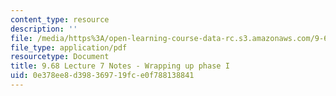 ```yaml
---
content_type: resource
description: ''
file: /media/https%3A/open-learning-course-data-rc.s3.amazonaws.com/9-68-affect-neurobiological-psychological-and-sociocultural-counterparts-of-feelings-spring-2013/0e378ee8d398369719fce0f788138841_MIT9_68S13_Lect7.pdf
file_type: application/pdf
resourcetype: Document
title: 9.68 Lecture 7 Notes - Wrapping up phase I
uid: 0e378ee8-d398-3697-19fc-e0f788138841
---
```

